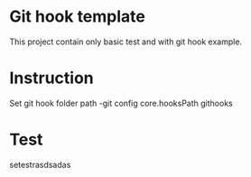 
# Git hook template
This project contain only basic test and with git hook example.

# Instruction
Set git hook folder path
-git config core.hooksPath githooks

# Test
setestrasdsadas